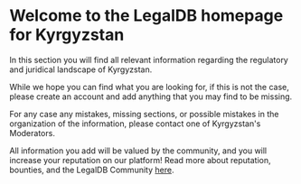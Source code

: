 <!-- TITLE: Kyrgyzstan -->
<!-- SUBTITLE: Welcome to the legalDB home of Kyrgyzstan -->

# Welcome to the LegalDB homepage for Kyrgyzstan

In this section you will find all relevant information regarding the regulatory and juridical landscape of Kyrgyzstan.

While we hope you can find what you are looking for, if this is not the case, please create an account and add anything that you may find to be missing.

For any case any mistakes, missing sections, or possible mistakes in the organization of the information, please contact one of Kyrgyzstan's Moderators.

All information you add will be valued by the community, and you will increase your reputation on our platform! Read more about reputation, bounties, and the LegalDB Community [here](http://legaldb.herokuapp.com/legaldb/community).
